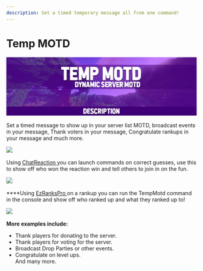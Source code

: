 ```yaml
---
description: Set a timed temporary message all from one command!
---
```


# Temp MOTD

![](../../.gitbook/assets/title%20%282%29.png)

Set a timed message to show up in your server list MOTD, broadcast events in your message, Thank voters in your message, Congratulate rankups in your message and much more.

![](https://proxy.spigotmc.org/d7112b8743976624285c5ad74fbc36e5db5435d9?url=https%3A%2F%2Fi.imgur.com%2Fcc1mhPM.png)

Using [ChatReaction ](https://www.spigotmc.org/resources/chatreaction.3748/)you can launch commands on correct guesses, use this to show off who won the reaction win and tell others to join in on the fun.

![](https://proxy.spigotmc.org/76308b3a829165fa400c0c1fea4f6382683ae229?url=http%3A%2F%2Fi.imgur.com%2FZ30HwMu.png)

  
****Using [EzRanksPro ](https://www.spigotmc.org/resources/ezrankspro.10731/)on a rankup you can run the TempMotd command in the console and show off who ranked up and what they ranked up to!

![](https://proxy.spigotmc.org/0c02641d9fc2923d0ca28fd029f725d114ca8356?url=http%3A%2F%2Fi.imgur.com%2FAHyG4M8.png)

**More examples include:**  
- Thank players for donating to the server.  
- Thank players for voting for the server.  
- Broadcast Drop Parties or other events.  
- Congratulate on level ups.  
And many more.

